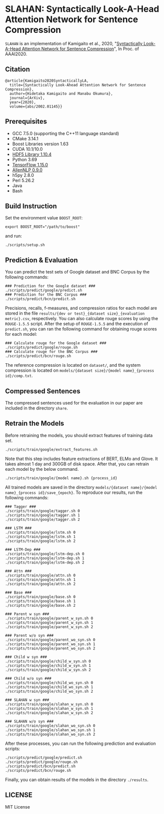 SLAHAN: Syntactically Look-A-Head Attention Network for Sentence Compression
=============================================================================

`SLAHAN` is an implementation of Kamigaito et al., 2020, "[Syntactically Look-A-Head Attention Network for Sentence Compression](https://arxiv.org/abs/2002.01145)", In Proc. of AAAI2020.

## Citation

`````
@article{Kamigaito2020SyntacticallyLA,
  title={Syntactically Look-Ahead Attention Network for Sentence Compression},
  author={Hidetaka Kamigaito and Manabu Okumura},
  journal={ArXiv},
  year={2020},
  volume={abs/2002.01145}}
`````

## Prerequisites
- GCC 7.5.0 (supporting the C++11 language standard)
- CMake 3.14.1
- Boost Libraries version 1.63
- CUDA 10.1/10.0
- [HDF5 Library 1.10.4](https://support.hdfgroup.org/ftp/HDF5/releases/hdf5-1.10/hdf5-1.10.4/src/)
- Python 3.69
- [TensorFlow 1.15.0](https://github.com/tensorflow/tensorflow)
- [AllenNLP 0.9.0](https://github.com/allenai/allennlp)
- h5py 2.8.0
- Perl 5.26.2
- Java
- Bash

## Build Instruction
Set the environment value `BOOST_ROOT`:
`````
export BOOST_ROOT="/path/to/boost"
`````
and run:
`````
./scripts/setup.sh
`````

## Prediction & Evaluation
You can predict the test sets of Google dataset and BNC Corpus by the following commands:
`````
### Prediction for the Google dataset ###
./scripts/predict/google/predict.sh
### Prediction for the BNC Corpus ###
./scripts/predict/bcn/predict.sh
`````
Precisions, recalls, f-measures, and compression ratios for each model are stored in the file ``results/{dev or test}_{dataset size}_{evaluation metric}.csv``, respectively.
You can also calculate rouge scores by using the ``ROUGE-1.5.5`` script.
After the setup of ``ROUGE-1.5.5`` and the execution of `predict.sh`, you can ran the following command for obtaining rouge scores for each model:
`````
### Calculate rouge for the Google dataset ###
./scripts/predict/google/rouge.sh
### Calculate rouge for the BNC Corpus ###
./scripts/predict/bcn/rouge.sh
`````
The reference compression is located on ``dataset/``, and the system compression is located on ``models/{dataset size}/{model name}_{process id}/comp.txt``.

## Compressed Sentences

The compressed sentences used for the evaluation in our paper are included in the directory ``share``.

## Retrain the Models

Before retraining the models, you should extract features of training data set.
`````
./scripts/train/google/extract_features.sh
`````
Note that this step includes feature extractions of BERT, ELMo and Glove.
It takes almost 1 day and 300GB of disk space.
After that, you can retrain each model by the below command.
`````
./scripts/train/google/{model name}.sh {process_id}
`````

All trained models are saved in the directory ``models/{dataset name}/{model name}_{process id}/save_{epoch}``.
To reproduce our results, run the following commands:

`````
### Tagger ###
./scripts/train/google/tagger.sh 0
./scripts/train/google/tagger.sh 1
./scripts/train/google/tagger.sh 2
`````
`````
### LSTM ###
./scripts/train/google/lstm.sh 0
./scripts/train/google/lstm.sh 1
./scripts/train/google/lstm.sh 2
`````
`````
### LSTM-Dep ###
./scripts/train/google/lstm-dep.sh 0
./scripts/train/google/lstm-dep.sh 1
./scripts/train/google/lstm-dep.sh 2
`````
`````
### Attn ###
./scripts/train/google/attn.sh 0
./scripts/train/google/attn.sh 1
./scripts/train/google/attn.sh 2
`````
`````
### Base ###
./scripts/train/google/base.sh 0
./scripts/train/google/base.sh 1
./scripts/train/google/base.sh 2
`````
`````
### Parent w syn ###
./scripts/train/google/parent_w_syn.sh 0
./scripts/train/google/parent_w_syn.sh 1
./scripts/train/google/parent_w_syn.sh 2
`````
`````
### Parent w/o syn ###
./scripts/train/google/parent_wo_syn.sh 0
./scripts/train/google/parent_wo_syn.sh 1
./scripts/train/google/parent_wo_syn.sh 2
`````
`````
### Child w syn ###
./scripts/train/google/child_w_syn.sh 0
./scripts/train/google/child_w_syn.sh 1
./scripts/train/google/child_w_syn.sh 2
`````
`````
### Child w/o syn ###
./scripts/train/google/child_wo_syn.sh 0
./scripts/train/google/child_wo_syn.sh 1
./scripts/train/google/child_wo_syn.sh 2
`````
`````
### SLAHAN w syn ###
./scripts/train/google/slahan_w_syn.sh 0
./scripts/train/google/slahan_w_syn.sh 1
./scripts/train/google/slahan_w_syn.sh 2
`````
`````
### SLAHAN w/o syn ###
./scripts/train/google/slahan_wo_syn.sh 0
./scripts/train/google/slahan_wo_syn.sh 1
./scripts/train/google/slahan_wo_syn.sh 2
`````

After these processes, you can run the following prediction and evaluation scripts:
`````
./scripts/predict/google/predict.sh
./scripts/predict/google/rouge.sh
./scripts/predict/bcn/predict.sh
./scripts/predict/bcn/rouge.sh
`````
Finally, you can obtain results of the models in the directory `./results`.

## LICENSE
MIT License
